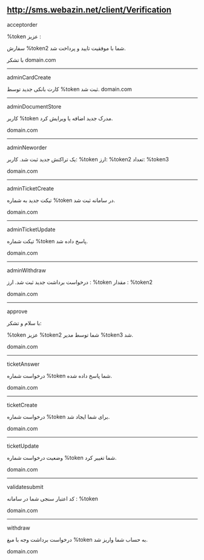 http://sms.webazin.net/client/Verification
--------


acceptorder

%token عزیز :

سفارش %token2  شما با موفقیت تایید و پرداخت شد.

با تشکر domain.com

---------

adminCardCreate

کارت بانکی جدید توسط %token ثبت شد. 
domain.com

---------
adminDocumentStore

کاربر %token مدرک جدید اضافه  یا ویرایش کرد.

domain.com

---------

adminNeworder

یک تراکنش جدید ثبت شد.
کاربر: %token
ارز: %token2
تعداد: %token3

domain.com

----------

adminTicketCreate

تیکت جدید به شماره %token در سامانه ثبت شد.

domain.com

----------

adminTicketUpdate

تیکت شماره %token پاسخ داده شد.

domain.com

----------
adminWithdraw

درخواست برداشت جدید ثبت شد.
ارز : %token
مقدار : %token2

domain.com

-----------

approve

با سلام و تشکر:

%token عزیز %token2 شما توسط مدیر  %token3 شد.

domain.com

----------

ticketAnswer

درخواست شماره %token شما پاسخ داده شده.

domain.com

----------

ticketCreate

درخواست شماره %token برای شما ایجاد شد.


domain.com

-------

ticketUpdate

وضعیت درخواست شماره %token شما تغییر کرد.

domain.com


--------
validatesubmit

کد اعتبار سنجی شما در سامانه : %token

domain.com

--------

withdraw

درخواست برداشت وجه با مبغ %token به حساب شما واریز شد.

domain.com
